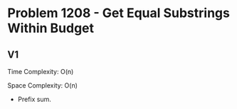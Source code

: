 # Problem 1208 - Get Equal Substrings Within Budget

## V1

Time Complexity: O(n)

Space Complexity: O(n)

- Prefix sum.
